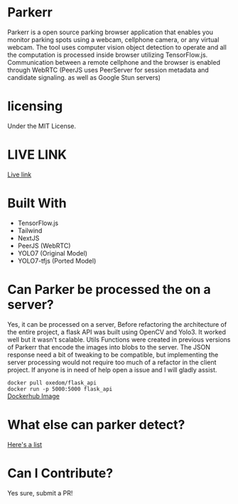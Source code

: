 # Parkerr

Parkerr is a open source parking browser application that enables you monitor parking spots using a webcam, cellphone camera, or any virtual webcam. The tool uses computer vision object detection to operate and all the computation is processed inside browser utilizing TensorFlow.js. Communication between a remote cellphone and the browser is enabled through WebRTC (PeerJS uses PeerServer for session metadata and candidate signaling. as well as Google Stun servers)

# licensing

Under the MIT License.

# LIVE LINK

[Live link](https://parker-oxedom.vercel.app/)


# Built With

- TensorFlow.js
- Tailwind
- NextJS
- PeerJS (WebRTC)
- YOLO7 (Original Model)
- YOLO7-tfjs (Ported Model)

# Can Parker be processed the on a server?

Yes, it can be processed on a server, Before refactoring the architecture of the entire project, a flask API was built using OpenCV and Yolo3. It worked well but it wasn't scalable. Utils Functions were created in previous versions of Parkerr that encode the images into blobs to the server. The JSON response need a bit of tweaking to be compatible, but implementing the server processing would not require too much of a refactor in the client project. If anyone is in need of help open a issue and I will gladly assist.

`docker pull oxedom/flask_api` <br/>
`docker run -p 5000:5000 flask_api` <br/>
[Dockerhub Image](https://hub.docker.com/repository/docker/oxedom/flask_api/) <br/>

# What else can parker detect?

[Here's a list](https://github.com/oxedom/parker/blob/main/client/libs/labels.json)

# Can I Contribute?

Yes sure, submit a PR!
